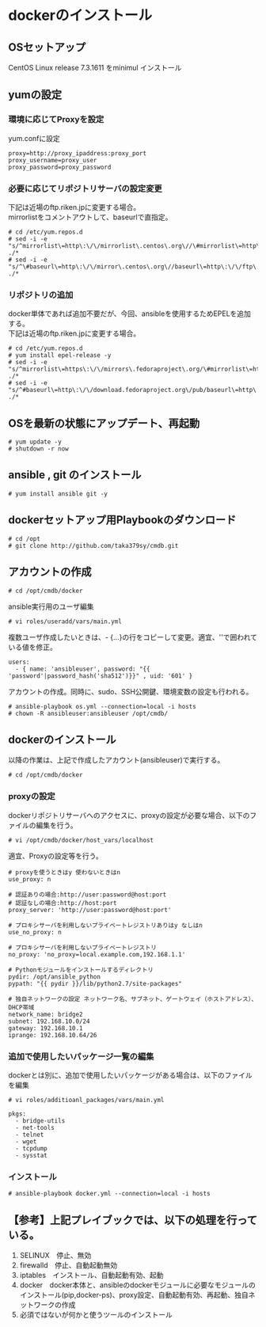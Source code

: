 # dockerのインストール  

## OSセットアップ  
CentOS Linux release 7.3.1611 をminimul インストール  

## yumの設定  
### 環境に応じてProxyを設定
yum.confに設定
```
proxy=http://proxy_ipaddress:proxy_port
proxy_username=proxy_user
proxy_password=proxy_password
```
### 必要に応じてリポジトリサーバの設定変更  
下記は近場のftp.riken.jpに変更する場合。  
mirrorlistをコメントアウトして、baseurlで直指定。
```
# cd /etc/yum.repos.d
# sed -i -e "s/^mirrorlist\=http\:\/\/mirrorlist\.centos\.org\//\#mirrorlist\=http\:\/\/mirrorlist\.centos\.org\//g" ./*
# sed -i -e "s/^\#baseurl\=http\:\/\/mirror\.centos\.org\//baseurl\=http\:\/\/ftp\.riken\.jp\/Linux\//g" ./*
```
### リポジトリの追加  
docker単体であれば追加不要だが、今回、ansibleを使用するためEPELを追加する。  
下記は近場のftp.riken.jpに変更する場合。  
```
# cd /etc/yum.repos.d
# yum install epel-release -y
# sed -i -e "s/^mirrorlist\=https\:\/\/mirrors\.fedoraproject\.org/\#mirrorlist\=https\:\/\/mirrors\.fedoraproject\.org/g" ./*
# sed -i -e "s/^#baseurl\=http\:\/\/download.fedoraproject.org\/pub/baseurl\=http\:\/\/ftp\.riken\.jp\/Linux\/fedora/g" ./*
```

## OSを最新の状態にアップデート、再起動
```
# yum update -y
# shutdown -r now
```

## ansible , git のインストール
```
# yum install ansible git -y
```

## dockerセットアップ用Playbookのダウンロード
```
# cd /opt
# git clone http://github.com/taka379sy/cmdb.git
```

## アカウントの作成
```
# cd /opt/cmdb/docker
```
ansible実行用のユーザ編集
```
# vi roles/useradd/vars/main.yml
```
複数ユーザ作成したいときは、- {...}の行をコピーして変更。適宜、''で囲われている値を修正。
```
users:
  - { name: 'ansibleuser', password: "{{ 'password'|password_hash('sha512')}}" , uid: '601' }
```
アカウントの作成。同時に、sudo、SSH公開鍵、環境変数の設定も行われる。
```
# ansible-playbook os.yml --connection=local -i hosts
# chown -R ansibleuser:ansibleuser /opt/cmdb/
```

## dockerのインストール
以降の作業は、上記で作成したアカウント(ansibleuser)で実行する。
```
# cd /opt/cmdb/docker
```
### proxyの設定
dockerリポジトリサーバへのアクセスに、proxyの設定が必要な場合、以下のファイルの編集を行う。
```
# vi /opt/cmdb/docker/host_vars/localhost
```
適宜、Proxyの設定等を行う。
```
# proxyを使うときはy 使わないときはn
use_proxy: n

# 認証ありの場合:http://user:password@host:port
# 認証なしの場合:http://host:port
proxy_server: 'http://user:password@host:port'

# プロキシサーバを利用しないプライベートレジストリありはy なしはn
use_no_proxy: n

# プロキシサーバを利用しないプライベートレジストリ
no_proxy: 'no_proxy=local.example.com,192.168.1.1'

# Pythonモジュールをインストールするディレクトリ
pydir: /opt/ansible_python
pypath: "{{ pydir }}/lib/python2.7/site-packages"

# 独自ネットワークの設定 ネットワーク名、サブネット、ゲートウェイ（ホストアドレス）、DHCP帯域
network_name: bridge2
subnet: 192.168.10.0/24
gateway: 192.168.10.1
iprange: 192.168.10.64/26
```
### 追加で使用したいパッケージ一覧の編集
dockerとは別に、追加で使用したいパッケージがある場合は、以下のファイルを編集
```
# vi roles/additioanl_packages/vars/main.yml
```
```
pkgs:
  - bridge-utils
  - net-tools
  - telnet
  - wget
  - tcpdump
  - sysstat
```
### インストール
```
# ansible-playbook docker.yml --connection=local -i hosts
```
## 【参考】上記プレイブックでは、以下の処理を行っている。
1. SELINUX　停止、無効  
2. firewalld　停止、自動起動無効  
3. iptables　インストール、自動起動有効、起動  
4. docker　docker本体と、ansibleのdockerモジュールに必要なモジュールのインストール(pip,docker-ps)、proxy設定、自動起動有効、再起動、独自ネットワークの作成  
5. 必須ではないが何かと使うツールのインストール  
